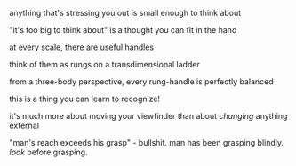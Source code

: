 anything that's stressing you out is small enough to think about

"it's too big to think about" is a thought you can fit in the hand

at every scale, there are useful handles

think of them as rungs on a transdimensional ladder

from a three-body perspective, every rung-handle is perfectly balanced

this is a thing you can learn to recognize!

it's much more about moving your viewfinder than about *changing* anything external

"man's reach exceeds his grasp" - bullshit. man has been grasping blindly. *look* before grasping.
